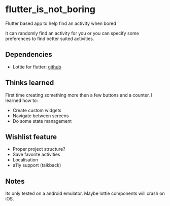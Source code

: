 
# flutter_is_not_boring  
  
Flutter based app to help find an activity when bored  
  
It can randomly find an activity for you or you can specify some preferences to find better suited activities.  

## Dependencies
- Lottie for flutter: [github](https://github.com/xvrh/lottie-flutter)

## Thinks learned  
First time creating something more then a few buttons and a counter. I learned how to:
- Create custom widgets
- Navigate between screens
- Do some state management

## Wishlist feature
- Proper project structure?  
-  Save favorite activities
-  Localisation
- a11y support (talkback)

## Notes  
Its only tested on a android emulator. Maybe lottie components will crash on iOS.